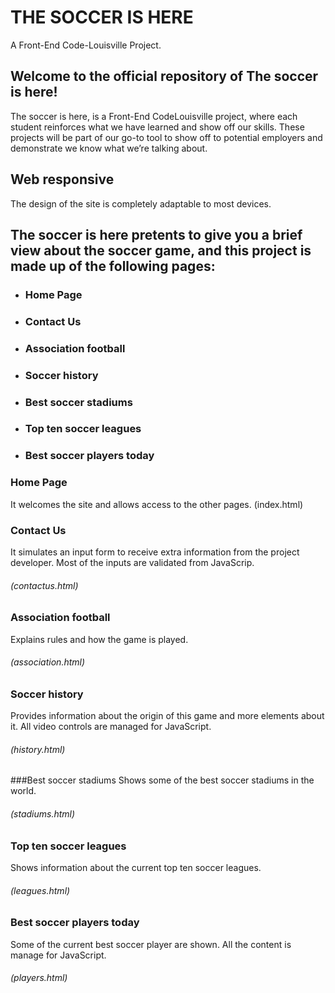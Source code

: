 # THE SOCCER IS HERE
A Front-End Code-Louisville Project.

## Welcome to the official repository of The soccer is here!

The soccer is here, is a Front-End CodeLouisville project, where each student reinforces what we have learned and show off our skills. These projects will be part of our go-to tool to show off to potential employers and demonstrate we know what we’re talking about.

## Web responsive
The design of the site is completely adaptable to most devices.

## The soccer is here pretents to give you a brief view about the soccer game, and this project is made up of the following pages:
* ### Home Page 
* ### Contact Us 
* ### Association football 
* ### Soccer history 
* ### Best soccer stadiums 
* ### Top ten soccer leagues 
* ### Best soccer players today 

### Home Page
It welcomes the site and allows access to the other pages.
(index.html)

### Contact Us
It simulates an input form to receive extra information from the project developer. 
Most of the inputs are validated from JavaScrip.
###### (contactus.html)

### Association football
Explains rules and how the game is played.
###### (association.html)

###  Soccer history 
Provides information about the origin of this game and more elements about it. 
All video controls are managed for JavaScript.
###### (history.html)

###Best soccer stadiums
Shows some of the best soccer stadiums in the world.
###### (stadiums.html)

### Top ten soccer leagues
Shows information about the current top ten soccer leagues.
###### (leagues.html)

### Best soccer players today
Some of the current best soccer player are shown. 
All the content is manage for JavaScript.
###### (players.html)